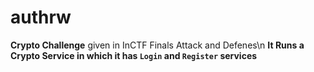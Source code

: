 # authrw
**Crypto Challenge** given in InCTF Finals Attack and Defenes\n
**It Runs a Crypto Service in which it has `Login` and `Register` services**
